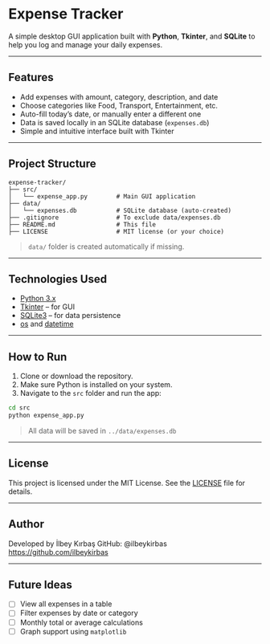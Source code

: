 # Expense Tracker

A simple desktop GUI application built with **Python**, **Tkinter**, and **SQLite** to help you log and manage your daily expenses.

---

## Features

- Add expenses with amount, category, description, and date
- Choose categories like Food, Transport, Entertainment, etc.
- Auto-fill today’s date, or manually enter a different one
- Data is saved locally in an SQLite database (`expenses.db`)
- Simple and intuitive interface built with Tkinter

---

## Project Structure

```
expense-tracker/
├── src/
│   └── expense_app.py        # Main GUI application
├── data/
│   └── expenses.db           # SQLite database (auto-created)
├── .gitignore                # To exclude data/expenses.db
├── README.md                 # This file
├── LICENSE                   # MIT license (or your choice)
```

> `data/` folder is created automatically if missing.

---

## Technologies Used

- [Python 3.x](https://www.python.org/)
- [Tkinter](https://docs.python.org/3/library/tkinter.html) – for GUI
- [SQLite3](https://www.sqlite.org/index.html) – for data persistence
- [os](https://docs.python.org/3/library/os.html) and [datetime](https://docs.python.org/3/library/datetime.html)

---

## How to Run

1. Clone or download the repository.
2. Make sure Python is installed on your system.
3. Navigate to the `src` folder and run the app:

```bash
cd src
python expense_app.py
```

> All data will be saved in `../data/expenses.db`

---

## License

This project is licensed under the MIT License. See the [LICENSE](../LICENSE) file for details.

---

## Author

Developed by İlbey Kırbaş
GitHub: @ilbeykirbas https://github.com/ilbeykirbas

---

## Future Ideas

- [ ] View all expenses in a table
- [ ] Filter expenses by date or category
- [ ] Monthly total or average calculations
- [ ] Graph support using `matplotlib`
